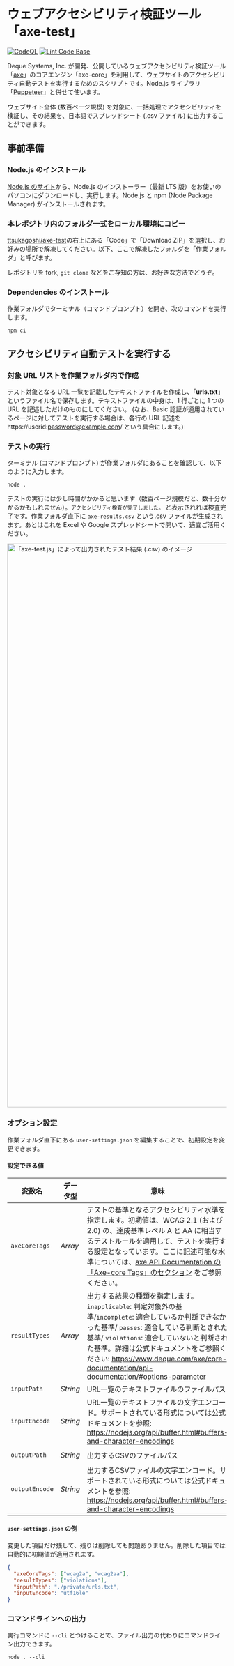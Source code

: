 # ウェブアクセシビリティ検証ツール「axe-test」
[![CodeQL](https://github.com/ttsukagoshi/axe-test/actions/workflows/codeql-analysis.yml/badge.svg)](https://github.com/ttsukagoshi/axe-test/actions/workflows/codeql-analysis.yml) [![Lint Code Base](https://github.com/ttsukagoshi/axe-test/actions/workflows/linter.yml/badge.svg)](https://github.com/ttsukagoshi/axe-test/actions/workflows/linter.yml)

Deque Systems, Inc. が開発、公開しているウェブアクセシビリティ検証ツール「[axe](https://www.deque.com/axe/)」のコアエンジン「axe-core」を利用して、ウェブサイトのアクセシビリティ自動テストを実行するためのスクリプトです。Node.js ライブラリ「[Puppeteer](https://pptr.dev/)」と併せて使います。

ウェブサイト全体 (数百ページ規模) を対象に、一括処理でアクセシビリティを検証し、その結果を、日本語でスプレッドシート (.csv ファイル) に出力することができます。

## 事前準備

### Node.js のインストール

[Node.js のサイト](https://nodejs.org/ja/)から、Node.js のインストーラー（最新 LTS 版）をお使いのパソコンにダウンロードし、実行します。Node.js と npm (Node Package Manager) がインストールされます。

### 本レポジトリ内のフォルダ一式をローカル環境にコピー

[ttsukagoshi/axe-test](https://github.com/ttsukagoshi/axe-test)の右上にある「Code」で「Download ZIP」を選択し、お好みの場所で解凍してください。以下、ここで解凍したフォルダを「作業フォルダ」と呼びます。

レポジトリを fork, `git clone` などをご存知の方は、お好きな方法でどうぞ。

### Dependencies のインストール

作業フォルダでターミナル（コマンドプロンプト）を開き、次のコマンドを実行します。

```
npm ci
```

## アクセシビリティ自動テストを実行する

### 対象 URL リストを作業フォルダ内で作成

テスト対象となる URL 一覧を記載したテキストファイルを作成し、「**urls.txt**」というファイル名で保存します。テキストファイルの中身は、1 行ごとに 1 つの URL を記述しただけのものにしてください。
(なお、Basic 認証が適用されているページに対してテストを実行する場合は、各行の URL 記述を https://userid:password@example.com/ という具合にします。)

### テストの実行

ターミナル (コマンドプロンプト) が作業フォルダにあることを確認して、以下のように入力します。

```
node .
```

テストの実行には少し時間がかかると思います（数百ページ規模だと、数十分かかるかもしれません）。`アクセシビリティ検査が完了しました。` と表示されれば検査完了です。作業フォルダ直下に `axe-results.csv` という.csv ファイルが生成されます。あとはこれを Excel や Google スプレッドシートで開いて、適宜ご活用ください。

<img width="1294" alt="「axe-test.js」によって出力されたテスト結果 (.csv) のイメージ" src="https://user-images.githubusercontent.com/55706659/151901139-a87e171b-c37d-4938-867d-14183982eb1d.png">

### オプション設定

作業フォルダ直下にある `user-settings.json` を編集することで、初期設定を変更できます。

#### 設定できる値

<!-- prettier-ignore -->
| 変数名 | データ型 | 意味 | 初期値 |
| --- | --- | --- | --- |
| `axeCoreTags` | *Array* | テストの基準となるアクセシビリティ水準を指定します。初期値は、WCAG 2.1 (および 2.0) の、達成基準レベル A と AA に相当するテストルールを適用して、テストを実行する設定となっています。ここに記述可能な水準については、[axe API Documentation の 「Axe-core Tags」のセクション](https://www.deque.com/axe/core-documentation/api-documentation/#user-content-axe-core-tags) をご参照ください。 | `["wcag2a", "wcag2aa", "wcag21a", "wcag21aa"]` |
| `resultTypes` | *Array*  | 出力する結果の種類を指定します。 `inapplicable`: 判定対象外の基準/`incomplete`: 適合しているか判断できなかった基準/ `passes`: 適合している判断とされた基準/ `violations`: 適合していないと判断された基準。詳細は公式ドキュメントをご参照ください: https://www.deque.com/axe/core-documentation/api-documentation/#options-parameter | `["incomplete", "violations"]` |
| `inputPath` | *String*  | URL一覧のテキストファイルのファイルパス | `./urls.txt` |
| `inputEncode` | *String*  | URL一覧のテキストファイルの文字エンコード。サポートされている形式については公式ドキュメントを参照: https://nodejs.org/api/buffer.html#buffers-and-character-encodings | `utf8` |
| `outputPath` | *String*  | 出力するCSVのファイルパス | `./axe-results.csv` |
| `outputEncode` | *String*  | 出力するCSVファイルの文字エンコード。サポートされている形式については公式ドキュメントを参照: https://nodejs.org/api/buffer.html#buffers-and-character-encodings | `utf8` |

#### `user-settings.json` の例

変更した項目だけ残して、残りは削除しても問題ありません。削除した項目では自動的に初期値が適用されます。

```json
{
  "axeCoreTags": ["wcag2a", "wcag2aa"],
  "resultTypes": ["violations"],
  "inputPath": "./private/urls.txt",
  "inputEncode": "utf16le"
}
```

### コマンドラインへの出力

実行コマンドに `--cli` とつけることで、ファイル出力の代わりにコマンドライン出力できます。

```
node . --cli
```
